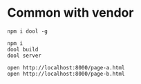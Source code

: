 Common with vendor
======

```
npm i dool -g

npm i
dool build
dool server

open http://localhost:8000/page-a.html
open http://localhost:8000/page-b.html
```